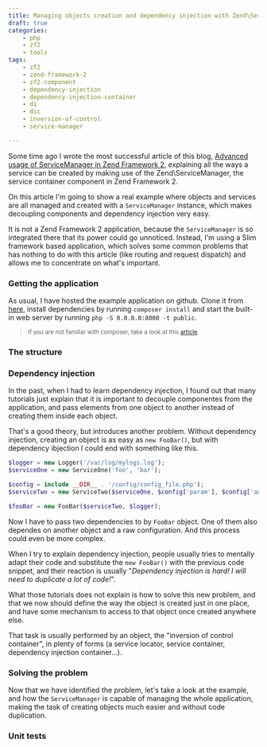 ```yaml
---
title: Managing objects creation and dependency injection with Zend\ServiceManager
draft: true
categories:
    - php
    - zf2
    - tools
tags:
    - zf2
    - zend-framework-2
    - zf2-component
    - dependency-injection
    - dependency-injection-container
    - di
    - dic
    - inversion-of-control
    - service-manager

---
```


Some time ago I wrote the most successful article of this blog, [Advanced usage of ServiceManager in Zend Framework 2](/2014/10/09/advanced-usage-of-service-manager-in-zend-framework-2/), explaining all the ways a service can be created by making use of the Zend\ServiceManager, the service container component in Zend Framework 2.

On this article I'm going to show a real example where objects and services are all managed and created with a `ServiceManager` instance, which makes decoupling components and dependency injection very easy.
 
It is not a Zend Framework 2 application, because the `ServiceManager` is so integrated there that its power could go unnoticed. Instead, I'm using a Slim framework based application, which solves some common problems that has nothing to do with this article (like routing and request dispatch) and allows me to concentrate on what's important.

### Getting the application

As usual, I have hosted the example application on github. Clone it from [here](), install dependencies by running `composer install` and  start the built-in web server by running `php -S 0.0.0.0:8000 -t public`.

<blockquote>
    <small>If you are not familiar with composer, take a look at this <a href="/2014/07/19/dependency-management-and-autoloading-in-php-projects-with-composer/">article</a>.</small>
</blockquote>

### The structure

### Dependency injection

In the past, when I had to learn dependency injection, I found out that many tutorials just explain that it is important to decouple componentes from the application, and pass elements from one object to another instead of creating them inside each object.

That's a good theory, but introduces another problem. Without dependency injection, creating an object is as easy as `new FooBar()`, but with dependency ibjection I could end with something like this.

```php
$logger = new Logger('/var/log/mylogs.log');
$serviceOne = new ServiceOne('foo', 'bar');

$config = include __DIR__ . '/config/config_file.php');
$serviceTwo = new ServiceTwo($serviceOne, $config['param'], $config['another_param']);

$fooBar = new FooBar($serviceTwo, $logger);
```

Now I have to pass two dependencies to by `FooBar` object. One of them also dependes on another object and a raw configuration. And this process could even be more complex.

When I try to explain dependency injection, people usually tries to mentally adapt their code and substitute the `new FooBar()` with the previous code snippet, and their reaction is usually "*Dependency injection is hard! I will need to duplicate a lot of code!*".

What those tutorials does not explain is how to solve this new problem, and that we now should define the way the object is created just in one place, and have some mechanism to access to that object once created anywhere else.

That task is usually performed by an object, the "inversion of control container", in plenty of forms (a service locator, service container, dependency injection container...).

### Solving the problem

Now that we have identified the problem, let's take a look at the example, and how the `ServiceManager` is capable of managing the whole application, making the task of creating objects much easier and without code duplication.

### Unit tests
